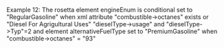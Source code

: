 Example 12:
The rosetta element engineEnum is conditional set to "RegularGasoline" when xml attribute "combustible->octanes" exists  or "Diesel For Agrigultural Uses" "dieselType->usage" and "dieselType->Typ"=2
and element alternativeFuelType set to "PremiumGasoline" when "combustible->octanes" = "93"